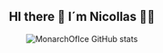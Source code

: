 <div align="center">
  
  ## HI there 👋 I´m Nicollas 👨‍💻
  
![MonarchOfIce GitHub stats](https://github-readme-stats.vercel.app/api?username=MonarchOfIce&show_icons=true&theme=midnight-purple)
  
</div>


